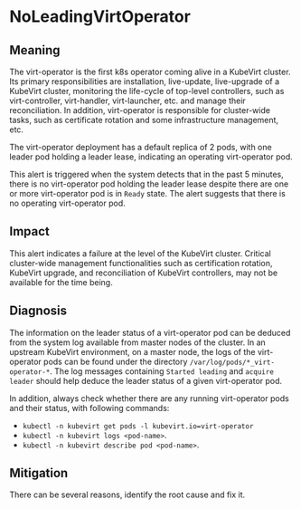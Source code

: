 # NoLeadingVirtOperator 

## Meaning

The virt-operator is the first k8s operator coming alive in a KubeVirt cluster. Its primary responsibilities are installation, live-update, live-upgrade of a KubeVirt cluster, monitoring the life-cycle of top-level controllers, such as virt-controller, virt-handler, virt-launcher, etc. and manage their reconciliation. In addition, virt-operator is responsible for cluster-wide tasks, such as certificate rotation and some infrastructure management, etc.

The virt-operator deployment has a default replica of 2 pods, with one leader pod holding a leader lease, indicating an operating virt-operator pod. 

This alert is triggered when the system detects that in the past 5 minutes, there is no virt-operator pod holding the leader lease despite there are one or more virt-operator pod is in `Ready` state. The alert suggests that there is no operating virt-operator pod. 

## Impact

This alert indicates a failure at the level of the KubeVirt cluster. Critical cluster-wide management functionalities such as certification rotation, KubeVirt upgrade, and reconciliation of KubeVirt controllers, may not be available for the time being.

## Diagnosis

The information on the leader status of a virt-operator pod can be deduced from the system log available from master nodes of the cluster. In an upstream KubeVirt environment, on a master node, the logs of the virt-operator pods can be found under the directory `/var/log/pods/*_virt-operator-*`. The log messages containing `Started leading` and `acquire leader` should help deduce the leader status of a given virt-operator pod. 

In addition, always check whether there are any running virt-operator pods and their status, with following commands:
- `kubectl -n kubevirt get pods -l kubevirt.io=virt-operator`
- `kubectl -n kubevirt logs <pod-name>`.
- `kubectl -n kubevirt describe pod <pod-name>`.

## Mitigation

There can be several reasons, identify the root cause and fix it.

